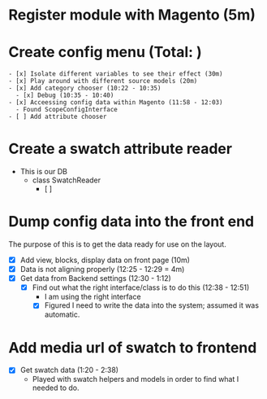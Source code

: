 # Register module with Magento (5m)

# Create config menu (Total: )
    - [x] Isolate different variables to see their effect (30m)
    - [x] Play around with different source models (20m)
    - [x] Add category chooser (10:22 - 10:35)
      - [x] Debug (10:35 - 10:40)
    - [x] Acceessing config data within Magento (11:58 - 12:03)
      - Found ScopeConfigInterface
    - [ ] Add attribute chooser

# Create a swatch attribute reader
  - This is our DB
    - class SwatchReader
      - [ ] 

# Dump config data into the front end
The purpose of this is to get the data ready for use on the layout.
  - [x] Add view, blocks, display data on front page (10m)
  - [x] Data is not aligning properly (12:25 - 12:29 = 4m)
  - [x] Get data from Backend settings (12:30 - 1:12)
    - [x] Find out what the right interface/class is to do this (12:38 - 12:51)
      * I am using the right interface
      - [x] Figured I need to write the data into the system; assumed it was automatic.

# Add media url of swatch to frontend
  - [x] Get swatch data (1:20 - 2:38)
    * Played with swatch helpers and models in order to find what I needed to do.
